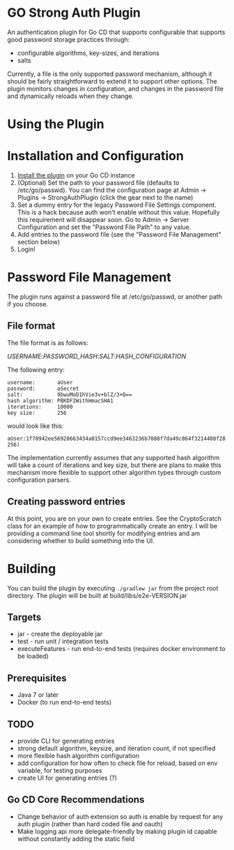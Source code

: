 GO Strong Auth Plugin
=====================
An authentication plugin for Go CD that supports configurable that supports good password storage practices through:

- configurable algorithms, key-sizes, and iterations
- salts

Currently, a file is the only supported password mechanism, although it should be fairly straightforward to extend it to
support other options. The plugin monitors changes in configuration, and changes in the password file and dynamically
 reloads when they change.

Using the Plugin
================

# Installation and Configuration

1. [Install the plugin](https://docs.go.cd/current/extension_points/plugin_user_guide.html#installing-and-uninstalling-of-plugins)
on your Go CD instance
2. (Optional) Set the path to your password file (defaults to /etc/go/passwd). You can find the configuration page at
    Admin -> Plugins -> StrongAuthPlugin (click the gear next to the name)
3. Set a dummy entry for the legacy Password File Settings component. This is a hack because auth won't enable without this value. Hopefully
    this requirement will disappear soon. Go to Admin -> Server Configuration and set the "Password File Path" to any value.
4. Add entries to the password file (see the "Password File Management" section below)
5. Login!

# Password File Management #

The plugin runs against a password file at /etc/go/passwd, or another path if you choose.

## File format ##
The file format is as follows:

*USERNAME*:*PASSWORD_HASH*:*SALT*:*HASH_CONFIGURATION*

The following entry:

    username:       aUser
    password:       aSecret
    salt:           9bwuMoD1hVie3v+blZ/3+Q==
    hash algorithm: PBKDF2WithHmacSHA1
    iterations:     10000
    key size:       256

would look like this:

    aUser:1f78942ee56928663434a0157ccd9ee3463236b7088f7da49c864f3214408f28:9bwuMoD1hVie3v+blZ/3+Q==:PBKDF2WithHmacSHA1(10000, 256)

The implementation currently assumes that any supported hash algorithm will take a count of iterations and key size, but
there are plans to make this mechanism more flexible to support other algorithm types through custom configuration parsers.

## Creating password entries
At this point, you are on your own to create entries. See the CryptoScratch class for an example of how to programmatically
create an entry. I will be providing a command line tool shortly for modifying entries and am considering whether to build
something into the UI.

# Building
You can build the plugin by executing `./gradlew jar` from the project root directory.
The plugin will be built at build/libs/e2e-VERSION.jar

## Targets
- jar - create the deployable jar
- test - run unit / integration tests
- executeFeatures - run end-to-end tests (requires docker environment to be loaded)

## Prerequisites
- Java 7 or later
- Docker (to run end-to-end tests)

TODO
----
- provide CLI for generating entries
- strong default algorithm, keysize, and iteration count, if not specified
- more flexible hash algorithm configuration
- add configuration for how often to check file for reload, based on env variable, for testing purposes
- create UI for generating entries (?)

Go CD Core Recommendations
--------------------------
- Change behavior of auth extension so auth is enable by request for any auth plugin (rather than hard coded file and oauth)
- Make logging api more delegate-friendly by making plugin id capable without constantly adding the static field